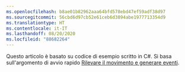 ```yaml
---
ms.openlocfilehash: b8ae01b82962aaa64bfd578ebd47ef59adf38d97
ms.sourcegitcommit: 56cbd6d97cb52e61ceb6d3894abe1977713354d9
ms.translationtype: HT
ms.contentlocale: it-IT
ms.lasthandoff: 08/20/2020
ms.locfileid: "88682264"
---
```

Questo articolo è basato su codice di esempio scritto in C#. Si basa sull'argomento di avvio rapido [Rilevare il movimento e generare eventi](../../../detect-motion-emit-events-quickstart.md). 

